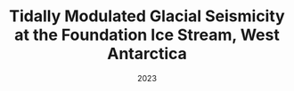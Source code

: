 ---
title: "Tidally Modulated Glacial Seismicity at the Foundation Ice Stream, West Antarctica"
collection: publications
date: 2023
venue: 'Journal of Geophysical Research: Earth Surface'
paperurl: 'http://academicpages.github.io/files/paper1.pdf'
citation: 'Lucas, E.M., Nyblade A.A., Aster, R.C., Wiens, D.A., Wilson, T.J., Winberry, J.P., Huerta, A.D., 2023. Tidally Modulated Glacial Seismicity at the Foundation Ice Stream, West Antarctica. Journal of Geophysical Research Earth Surface 128 (7). https://doi.org/10.1029/2023JF007172. '
---